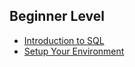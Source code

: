 ## Beginner Level

- [Introduction to SQL](./Introduction-to-SQL.md)
- [Setup Your Environment](./setup-your-environment.md)
